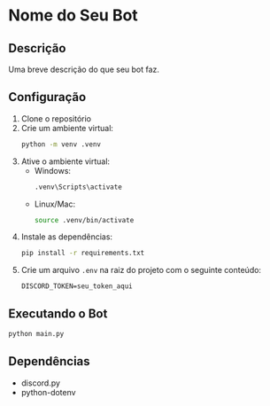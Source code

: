 # Nome do Seu Bot

## Descrição
Uma breve descrição do que seu bot faz.

## Configuração
1. Clone o repositório
2. Crie um ambiente virtual:
   ```bash
   python -m venv .venv
   ```
3. Ative o ambiente virtual:
   - Windows:
     ```bash
     .venv\Scripts\activate
     ```
   - Linux/Mac:
     ```bash
     source .venv/bin/activate
     ```
4. Instale as dependências:
   ```bash
   pip install -r requirements.txt
   ```
5. Crie um arquivo `.env` na raiz do projeto com o seguinte conteúdo:
   ```
   DISCORD_TOKEN=seu_token_aqui
   ```

## Executando o Bot
```bash
python main.py
```

## Dependências
- discord.py
- python-dotenv
